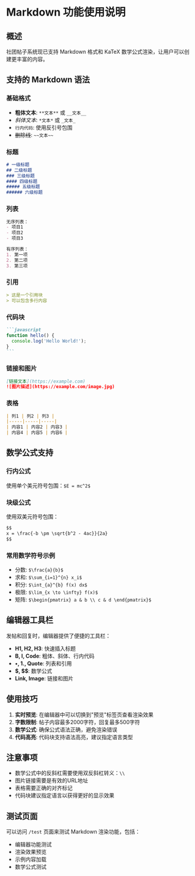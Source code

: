 # Markdown 功能使用说明

## 概述

社团帖子系统现已支持 Markdown 格式和 KaTeX 数学公式渲染，让用户可以创建更丰富的内容。

## 支持的 Markdown 语法

### 基础格式
- **粗体文本**: `**文本**` 或 `__文本__`
- *斜体文本*: `*文本*` 或 `_文本_`
- `行内代码`: 使用反引号包围
- ~~删除线~~: `~~文本~~`

### 标题
```markdown
# 一级标题
## 二级标题
### 三级标题
#### 四级标题
##### 五级标题
###### 六级标题
```

### 列表
```markdown
无序列表：
- 项目1
- 项目2
- 项目3

有序列表：
1. 第一项
2. 第二项
3. 第三项
```

### 引用
```markdown
> 这是一个引用块
> 可以包含多行内容
```

### 代码块
````markdown
```javascript
function hello() {
  console.log('Hello World!');
}
```
````

### 链接和图片
```markdown
[链接文本](https://example.com)
![图片描述](https://example.com/image.jpg)
```

### 表格
```markdown
| 列1 | 列2 | 列3 |
|-----|-----|-----|
| 内容1 | 内容2 | 内容3 |
| 内容4 | 内容5 | 内容6 |
```

## 数学公式支持

### 行内公式
使用单个美元符号包围：`$E = mc^2$`

### 块级公式
使用双美元符号包围：
```markdown
$$
x = \frac{-b \pm \sqrt{b^2 - 4ac}}{2a}
$$
```

### 常用数学符号示例
- 分数: `$\frac{a}{b}$`
- 求和: `$\sum_{i=1}^{n} x_i$`
- 积分: `$\int_{a}^{b} f(x) dx$`
- 极限: `$\lim_{x \to \infty} f(x)$`
- 矩阵: `$\begin{pmatrix} a & b \\ c & d \end{pmatrix}$`

## 编辑器工具栏

发帖和回复时，编辑器提供了便捷的工具栏：

- **H1, H2, H3**: 快速插入标题
- **B, I, Code**: 粗体、斜体、行内代码
- **•, 1., Quote**: 列表和引用
- **$, $$**: 数学公式
- **Link, Image**: 链接和图片

## 使用技巧

1. **实时预览**: 在编辑器中可以切换到"预览"标签页查看渲染效果
2. **字数限制**: 帖子内容最多2000字符，回复最多500字符
3. **数学公式**: 确保公式语法正确，避免渲染错误
4. **代码高亮**: 代码块支持语法高亮，建议指定语言类型

## 注意事项

- 数学公式中的反斜杠需要使用双反斜杠转义：`\\`
- 图片链接需要是有效的URL地址
- 表格需要正确的对齐标记
- 代码块建议指定语言以获得更好的显示效果

## 测试页面

可以访问 `/test` 页面来测试 Markdown 渲染功能，包括：
- 编辑器功能测试
- 渲染效果预览
- 示例内容加载
- 数学公式测试 